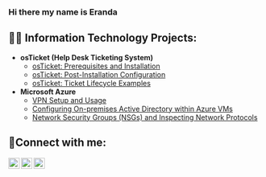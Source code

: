 ### Hi there my name is Eranda<h2>👨‍💻 Information Technology Projects:</h2>

- <b>osTicket (Help Desk Ticketing System)</b>
  - [osTicket: Prerequisites and Installation](https://github.com/erandagetit/osticket-prereq)
  - [osTicket: Post-Installation Configuration](https://github.com/erandagetit/post-install-config)
  - [osTicket: Ticket Lifecycle Examples](https://github.com/erandagetit/ticket-lifecycle)
- <b>Microsoft Azure</b>
   - [VPN Setup and Usage](https://github.com/erandagetit/configure-ad) 
   - [Configuring On-premises Active Directory within Azure VMs](https://github.com/erandagetit/configure-ad)
   - [Network Security Groups (NSGs) and Inspecting Network Protocols](https://github.com/erandagetit/azure-network-protocols)

<h2>🤳Connect with me:</h2>

[<img align="left" alt="Josh | Twitter" width="22px" src="https://cdn.jsdelivr.net/npm/simple-icons@v3/icons/twitter.svg" />][twitter]
[<img align="left" alt="Josh | LinkedIn" width="22px" src="https://cdn.jsdelivr.net/npm/simple-icons@v3/icons/linkedin.svg" />][linkedin]
[<img align="left" alt="Josh | Instagram" width="22px" src="https://cdn.jsdelivr.net/npm/simple-icons@v3/icons/instagram.svg" />][instagram]

[twitter]: https://twitter.com/
[instagram]: https://www.instagram.com/
[linkedin]: https://linkedin.com/in/Eranda-Joseph-565364292

